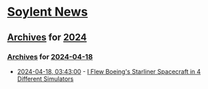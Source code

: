 # [Soylent News](../../../README.md)

## [Archives](../../index.md) for [2024](../index.md)

### [Archives](../../index.md) for [2024-04-18](index.md)

* [2024-04-18, 03:43:00](https://soylentnews.org/article.pl?sid=24/04/17/204248&from=rss) - [I Flew Boeing's Starliner Spacecraft in 4 Different Simulators](https://soylentnews.org/article.pl?sid=24/04/17/204248&from=rss)
